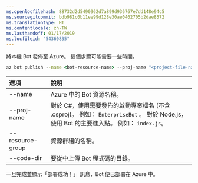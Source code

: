 ```yaml
---
ms.openlocfilehash: 88732d2d5490962d7a899d936767e7dd148e94c5
ms.sourcegitcommit: bdb981c0b11ee99d128e30ae0462705b2dae8572
ms.translationtype: HT
ms.contentlocale: zh-TW
ms.lasthandoff: 01/17/2019
ms.locfileid: "54360835"
---
```

將本機 Bot 發佈至 Azure。 這個步驟可能需要一些時間。

```cmd
az bot publish --name <bot-resource-name> --proj-name "<project-file-name>" --resource-group <resource-group-name> --code-dir <directory-path> --verbose --version v4
```

| 選項 | 說明 |
|:---|:---|
| --name | Azure 中的 Bot 資源名稱。 |
| --proj-name | 對於 C#，使用需要發佈的啟動專案檔名 (不含 .csproj)。 例如： `EnterpriseBot` 。 對於 Node.js，使用 Bot 的主要進入點。 例如： `index.js`。 |
| --resource-group | 資源群組的名稱。 |
| --code-dir | 要從中上傳 Bot 程式碼的目錄。 |

一旦完成並顯示「部署成功！」 訊息，Bot 便已部署在 Azure 中。